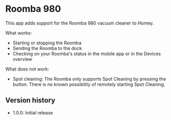 # Roomba 980

This app adds support for the Roomba 980 vacuum cleaner to Homey.

What works:

 * Starting or stopping the Roomba
 * Sending the Roomba to the dock
 * Checking on your Roomba's status in the mobile app or in the Devices overview

What does not work:

 * Spot cleaning: The Roomba only supports Spot Cleaning by pressing the button.
   There is no known possibility of remotely starting Spot Cleaning.

## Version history

 * 1.0.0: Initial release
